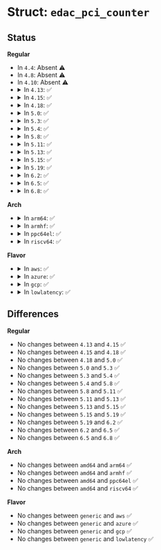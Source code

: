 # Struct: <code>edac_pci_counter</code>

## Status
<b>Regular</b>
<ul>
<li>
In <code>4.4</code>: Absent ⚠️
</li>
<li>
In <code>4.8</code>: Absent ⚠️
</li>
<li>
In <code>4.10</code>: Absent ⚠️
</li>
<li>
<details>
<summary>In <code>4.13</code>: ✅</summary>

```c
struct edac_pci_counter {
    atomic_t pe_count;
    atomic_t npe_count;
};
```
</details>
</li>
<li>
<details>
<summary>In <code>4.15</code>: ✅</summary>

```c
struct edac_pci_counter {
    atomic_t pe_count;
    atomic_t npe_count;
};
```
</details>
</li>
<li>
<details>
<summary>In <code>4.18</code>: ✅</summary>

```c
struct edac_pci_counter {
    atomic_t pe_count;
    atomic_t npe_count;
};
```
</details>
</li>
<li>
<details>
<summary>In <code>5.0</code>: ✅</summary>

```c
struct edac_pci_counter {
    atomic_t pe_count;
    atomic_t npe_count;
};
```
</details>
</li>
<li>
<details>
<summary>In <code>5.3</code>: ✅</summary>

```c
struct edac_pci_counter {
    atomic_t pe_count;
    atomic_t npe_count;
};
```
</details>
</li>
<li>
<details>
<summary>In <code>5.4</code>: ✅</summary>

```c
struct edac_pci_counter {
    atomic_t pe_count;
    atomic_t npe_count;
};
```
</details>
</li>
<li>
<details>
<summary>In <code>5.8</code>: ✅</summary>

```c
struct edac_pci_counter {
    atomic_t pe_count;
    atomic_t npe_count;
};
```
</details>
</li>
<li>
<details>
<summary>In <code>5.11</code>: ✅</summary>

```c
struct edac_pci_counter {
    atomic_t pe_count;
    atomic_t npe_count;
};
```
</details>
</li>
<li>
<details>
<summary>In <code>5.13</code>: ✅</summary>

```c
struct edac_pci_counter {
    atomic_t pe_count;
    atomic_t npe_count;
};
```
</details>
</li>
<li>
<details>
<summary>In <code>5.15</code>: ✅</summary>

```c
struct edac_pci_counter {
    atomic_t pe_count;
    atomic_t npe_count;
};
```
</details>
</li>
<li>
<details>
<summary>In <code>5.19</code>: ✅</summary>

```c
struct edac_pci_counter {
    atomic_t pe_count;
    atomic_t npe_count;
};
```
</details>
</li>
<li>
<details>
<summary>In <code>6.2</code>: ✅</summary>

```c
struct edac_pci_counter {
    atomic_t pe_count;
    atomic_t npe_count;
};
```
</details>
</li>
<li>
<details>
<summary>In <code>6.5</code>: ✅</summary>

```c
struct edac_pci_counter {
    atomic_t pe_count;
    atomic_t npe_count;
};
```
</details>
</li>
<li>
<details>
<summary>In <code>6.8</code>: ✅</summary>

```c
struct edac_pci_counter {
    atomic_t pe_count;
    atomic_t npe_count;
};
```
</details>
</li>
</ul>
<b>Arch</b>
<ul>
<li>
<details>
<summary>In <code>arm64</code>: ✅</summary>

```c
struct edac_pci_counter {
    atomic_t pe_count;
    atomic_t npe_count;
};
```
</details>
</li>
<li>
<details>
<summary>In <code>armhf</code>: ✅</summary>

```c
struct edac_pci_counter {
    atomic_t pe_count;
    atomic_t npe_count;
};
```
</details>
</li>
<li>
<details>
<summary>In <code>ppc64el</code>: ✅</summary>

```c
struct edac_pci_counter {
    atomic_t pe_count;
    atomic_t npe_count;
};
```
</details>
</li>
<li>
<details>
<summary>In <code>riscv64</code>: ✅</summary>

```c
struct edac_pci_counter {
    atomic_t pe_count;
    atomic_t npe_count;
};
```
</details>
</li>
</ul>
<b>Flavor</b>
<ul>
<li>
<details>
<summary>In <code>aws</code>: ✅</summary>

```c
struct edac_pci_counter {
    atomic_t pe_count;
    atomic_t npe_count;
};
```
</details>
</li>
<li>
<details>
<summary>In <code>azure</code>: ✅</summary>

```c
struct edac_pci_counter {
    atomic_t pe_count;
    atomic_t npe_count;
};
```
</details>
</li>
<li>
<details>
<summary>In <code>gcp</code>: ✅</summary>

```c
struct edac_pci_counter {
    atomic_t pe_count;
    atomic_t npe_count;
};
```
</details>
</li>
<li>
<details>
<summary>In <code>lowlatency</code>: ✅</summary>

```c
struct edac_pci_counter {
    atomic_t pe_count;
    atomic_t npe_count;
};
```
</details>
</li>
</ul>

## Differences
<b>Regular</b>
<ul>
<li>
No changes between <code>4.13</code> and <code>4.15</code> ✅
</li>
<li>
No changes between <code>4.15</code> and <code>4.18</code> ✅
</li>
<li>
No changes between <code>4.18</code> and <code>5.0</code> ✅
</li>
<li>
No changes between <code>5.0</code> and <code>5.3</code> ✅
</li>
<li>
No changes between <code>5.3</code> and <code>5.4</code> ✅
</li>
<li>
No changes between <code>5.4</code> and <code>5.8</code> ✅
</li>
<li>
No changes between <code>5.8</code> and <code>5.11</code> ✅
</li>
<li>
No changes between <code>5.11</code> and <code>5.13</code> ✅
</li>
<li>
No changes between <code>5.13</code> and <code>5.15</code> ✅
</li>
<li>
No changes between <code>5.15</code> and <code>5.19</code> ✅
</li>
<li>
No changes between <code>5.19</code> and <code>6.2</code> ✅
</li>
<li>
No changes between <code>6.2</code> and <code>6.5</code> ✅
</li>
<li>
No changes between <code>6.5</code> and <code>6.8</code> ✅
</li>
</ul>
<b>Arch</b>
<ul>
<li>
No changes between <code>amd64</code> and <code>arm64</code> ✅
</li>
<li>
No changes between <code>amd64</code> and <code>armhf</code> ✅
</li>
<li>
No changes between <code>amd64</code> and <code>ppc64el</code> ✅
</li>
<li>
No changes between <code>amd64</code> and <code>riscv64</code> ✅
</li>
</ul>
<b>Flavor</b>
<ul>
<li>
No changes between <code>generic</code> and <code>aws</code> ✅
</li>
<li>
No changes between <code>generic</code> and <code>azure</code> ✅
</li>
<li>
No changes between <code>generic</code> and <code>gcp</code> ✅
</li>
<li>
No changes between <code>generic</code> and <code>lowlatency</code> ✅
</li>
</ul>
